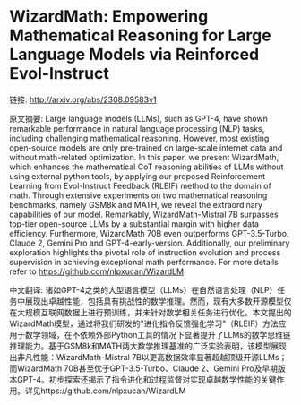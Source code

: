 # WizardMath: Empowering Mathematical Reasoning for Large Language Models via Reinforced Evol-Instruct

链接: http://arxiv.org/abs/2308.09583v1

原文摘要:
Large language models (LLMs), such as GPT-4, have shown remarkable
performance in natural language processing (NLP) tasks, including challenging
mathematical reasoning. However, most existing open-source models are only
pre-trained on large-scale internet data and without math-related optimization.
In this paper, we present WizardMath, which enhances the mathematical CoT
reasoning abilities of LLMs without using external python tools, by applying
our proposed Reinforcement Learning from Evol-Instruct Feedback (RLEIF) method
to the domain of math. Through extensive experiments on two mathematical
reasoning benchmarks, namely GSM8k and MATH, we reveal the extraordinary
capabilities of our model. Remarkably, WizardMath-Mistral 7B surpasses top-tier
open-source LLMs by a substantial margin with higher data efficiency.
Furthermore, WizardMath 70B even outperforms GPT-3.5-Turbo, Claude 2, Gemini
Pro and GPT-4-early-version. Additionally, our preliminary exploration
highlights the pivotal role of instruction evolution and process supervision in
achieving exceptional math performance. For more details refer to
https://github.com/nlpxucan/WizardLM

中文翻译:
诸如GPT-4之类的大型语言模型（LLMs）在自然语言处理（NLP）任务中展现出卓越性能，包括具有挑战性的数学推理。然而，现有大多数开源模型仅在大规模互联网数据上进行预训练，并未针对数学相关任务进行优化。本文提出的WizardMath模型，通过将我们研发的"进化指令反馈强化学习"（RLEIF）方法应用于数学领域，在不依赖外部Python工具的情况下显著提升了LLMs的数学思维链推理能力。基于GSM8k和MATH两大数学推理基准的广泛实验表明，该模型展现出非凡性能：WizardMath-Mistral 7B以更高数据效率显著超越顶级开源LLMs；而WizardMath 70B甚至优于GPT-3.5-Turbo、Claude 2、Gemini Pro及早期版本GPT-4。初步探索还揭示了指令进化和过程监督对实现卓越数学性能的关键作用。详见https://github.com/nlpxucan/WizardLM
